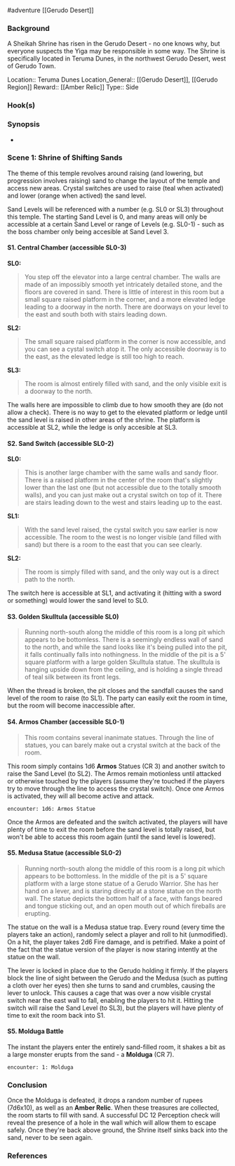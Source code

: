#adventure [[Gerudo Desert]]

### Background

A Sheikah Shrine has risen in the Gerudo Desert - no one knows why, but everyone suspects the Yiga may be responsible in some way. The Shrine is specifically located in Teruma Dunes, in the northwest Gerudo Desert, west of Gerudo Town.

Location:: Teruma Dunes
Location_General:: [[Gerudo Desert]], [[Gerudo Region]]
Reward:: [[Amber Relic]]
Type:: Side

### Hook(s)


### Synopsis

- 

### Scene 1: Shrine of Shifting Sands

The theme of this temple revolves around raising (and lowering, but progression involves raising) sand to change the layout of the temple and access new areas. Crystal switches are used to raise (teal when activated) and lower (orange when actived) the sand level.

Sand Levels will be referenced with a number (e.g. SL0 or SL3) throughout this temple. The starting Sand Level is 0, and many areas will only be accessible at a certain Sand Level or range of Levels (e.g. SL0-1) - such as the boss chamber only being accesible at Sand Level 3.

#### S1. Central Chamber (accessible SL0-3)

**SL0:**
>You step off the elevator into a large central chamber. The walls are made of an impossibly smooth yet intricately detailed stone, and the floors are covered in sand. There is little of interest in this room but a small square raised platform in the corner, and a more elevated ledge leading to a doorway in the north. There are doorways on your level to the east and south both with stairs leading down.

**SL2:**
>The small square raised platform in the corner is now accessible, and you can see a cystal switch atop it. The only accessible doorway is to the east, as the elevated ledge is still too high to reach.

**SL3:**
>The room is almost entirely filled with sand, and the only visible exit is a doorway to the north.

The walls here are impossible to climb due to how smooth they are (do not allow a check). There is no way to get to the elevated platform or ledge until the sand level is raised in other areas of the shrine. The platform is accessible at SL2, while the ledge is only accesible at SL3.

#### S2. Sand Switch (accessible SL0-2)

**SL0:**
>This is another large chamber with the same walls and sandy floor. There is a raised platform in the center of the room that's slightly lower than the last one (but not accessible due to the totally smooth walls), and you can just make out a crystal switch on top of it. There are stairs leading down to the west and stairs leading up to the east.

**SL1:**
>With the sand level raised, the cystal switch you saw earlier is now accessible. The room to the west is no longer visible (and filled with sand) but there is a room to the east that you can see clearly.

**SL2:**
>The room is simply filled with sand, and the only way out is a direct path to the north.

The switch here is accessible at SL1, and activating it (hitting with a sword or something) would lower the sand level to SL0.

#### S3. Golden Skulltula (accessible SL0)

>Running north-south along the middle of this room is a long pit which appears to be bottomless. There is a seemingly endless wall of sand to the north, and while the sand looks like it's being pulled into the pit, it falls continually falls into nothingness. In the middle of the pit is a 5' square platform with a large golden Skulltula statue. The skulltula is hanging upside down from the ceiling, and is holding a single thread of teal silk between its front legs.

When the thread is broken, the pit closes and the sandfall causes the sand level of the room to raise (to SL1). The party can easily exit the room in time, but the room will become inaccessible after.

#### S4. Armos Chamber (accessible SL0-1)

>This room contains several inanimate statues. Through the line of statues, you can barely make out a crystal switch at the back of the room.

This room simply contains 1d6 **Armos** Statues (CR 3) and another switch to raise the Sand Level (to SL2). The Armos remain motionless until attacked or otherwise touched by the players (assume they're touched if the players try to move through the line to access the crystal switch). Once one Armos is activated, they will all become active and attack.

`encounter: 1d6: Armos Statue`

Once the Armos are defeated and the switch activated, the players will have plenty of time to exit the room before the sand level is totally raised, but won't be able to access this room again (until the sand level is lowered).

#### S5. Medusa Statue (accessible SL0-2)

>Running north-south along the middle of this room is a long pit which appears to be bottomless. In the middle of the pit is a 5' square platform with a large stone statue of a Gerudo Warrior. She has her hand on a lever, and is staring directly at a stone statue on the north wall. The statue depicts the bottom half of a face, with fangs beared and tongue sticking out, and an open mouth out of which fireballs are erupting.

The statue on the wall is a Medusa statue trap. Every round (every time the players take an action), randomly select a player and roll to hit (unmodified). On a hit, the player takes 2d6 Fire damage, and is petrified. Make a point of the fact that the statue version of the player is now staring intently at the statue on the wall.

The lever is locked in place due to the Gerudo holding it firmly. If the players block the line of sight between the Gerudo and the Medusa (such as putting a cloth over her eyes) then she turns to sand and crumbles, causing the lever to unlock. This causes a cage that was over a now visible crystal switch near the east wall to fall, enabling the players to hit it. Hitting the switch will raise the Sand Level (to SL3), but the players will have plenty of time to exit the room back into S1.

#### S5. Molduga Battle

The instant the players enter the entirely sand-filled room, it shakes a bit as a large monster erupts from the sand - a **Molduga** (CR 7).

`encounter: 1: Molduga`

### Conclusion

Once the Molduga is defeated, it drops a random number of rupees (7d6x10), as well as an **Amber Relic**. When these treasures are collected, the room starts to fill with sand. A successful DC 12 Perception check will reveal the presence of a hole in the wall which will allow them to escape safely. Once they're back above ground, the Shrine itself sinks back into the sand, never to be seen again.

### References
